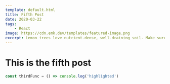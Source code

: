 ```yaml
---
template: default.html
title: Fifth Post
date: 2020-03-22
tags:
    - React
image: https://cdn.emk.dev/templates/featured-image.png
excerpt: Lemon trees love nutrient-dense, well-draining soil. Make sure the pot has a hole on the bottom to eliminate excess water.
---
```


# This is the fifth post

```javascript
const thirdFunc = () => console.log('highlighted')
```